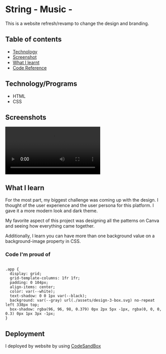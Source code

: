 
# String - Music -

This is a website refresh/revamp to change the design and branding.


## Table of contents

 - [Technology](/#Technology)
 - [Screenshot](/#Screenshot)
 - [What I learnt](/#WhatILearnt)
 - [Code Reference](/#codeReference)




## Technology/Programs

- HTML
- CSS


## Screenshots

!["See example of finished product"](/video-screen.mov)


## What I learn

For the most part, my biggest challenge was coming up with the design. I thought of the user experience and the user persona for this platform. I gave it a more modern look and dark theme. 

My favorite aspect of this project was designing all the patterns on Canva and seeing how everything came together.

Additionally, I learn you can have more than one background value on a background-image property in CSS.

### Code I'm proud of

<code>
.app {
  display: grid;
  grid-template-columns: 1fr 1fr;
  padding: 0 104px;
  align-items: center;
  color: var(--white);
  text-shadow: 0 0 1px var(--black);
  background: var(--gray) url(./assets/design-3-box.svg) no-repeat left 338px top;
  box-shadow: rgba(96, 96, 98, 0.379) 0px 2px 5px -1px, rgba(0, 0, 0, 0.3) 0px 1px 3px -1px;
}</code>


## Deployment
I deployed by website by using [CodeSandBox](https://ypchsi-5500.csb.app/)


